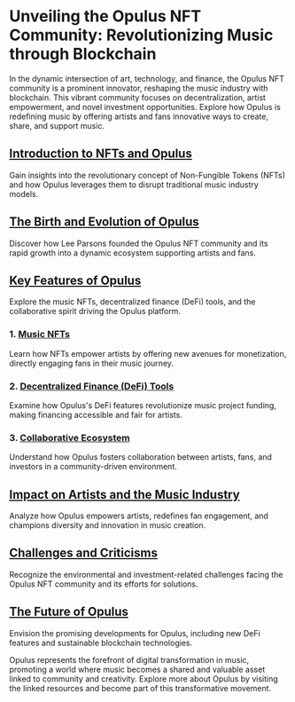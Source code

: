 # Unveiling the Opulus NFT Community: Revolutionizing Music through Blockchain

In the dynamic intersection of art, technology, and finance, the Opulus NFT community is a prominent innovator, reshaping the music industry with blockchain. This vibrant community focuses on decentralization, artist empowerment, and novel investment opportunities. Explore how Opulus is redefining music by offering artists and fans innovative ways to create, share, and support music.

## [Introduction to NFTs and Opulus](https://www.opulus.com/nfts)
Gain insights into the revolutionary concept of Non-Fungible Tokens (NFTs) and how Opulus leverages them to disrupt traditional music industry models.

## [The Birth and Evolution of Opulus](https://www.opulus.com/community)
Discover how Lee Parsons founded the Opulus NFT community and its rapid growth into a dynamic ecosystem supporting artists and fans.

## [Key Features of Opulus](https://www.opulus.com/features)
Explore the music NFTs, decentralized finance (DeFi) tools, and the collaborative spirit driving the Opulus platform.

### 1. [Music NFTs](https://www.opulus.com/music-nfts)
Learn how NFTs empower artists by offering new avenues for monetization, directly engaging fans in their music journey.

### 2. [Decentralized Finance (DeFi) Tools](https://www.opulus.com/defi-tools)
Examine how Opulus's DeFi features revolutionize music project funding, making financing accessible and fair for artists.

### 3. [Collaborative Ecosystem](https://www.opulus.com/ecosystem)
Understand how Opulus fosters collaboration between artists, fans, and investors in a community-driven environment.

## [Impact on Artists and the Music Industry](https://www.opulus.com/impact)
Analyze how Opulus empowers artists, redefines fan engagement, and champions diversity and innovation in music creation.

## [Challenges and Criticisms](https://www.opulus.com/challenges)
Recognize the environmental and investment-related challenges facing the Opulus NFT community and its efforts for solutions.

## [The Future of Opulus](https://www.opulus.com/future)
Envision the promising developments for Opulus, including new DeFi features and sustainable blockchain technologies.

Opulus represents the forefront of digital transformation in music, promoting a world where music becomes a shared and valuable asset linked to community and creativity. Explore more about Opulus by visiting the linked resources and become part of this transformative movement.